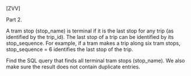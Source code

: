 [ZVV]

Part 2.

A tram stop (stop_name) is terminal if it is the last stop for any trip (as identified by the trip_id). The last stop of a trip can be identified by its stop_sequence. For example, if a tram makes a trip along six tram stops, stop_sequence = 6 identifies the last stop of the trip.

Find the SQL query that finds all terminal tram stops (stop_name). We also make sure the result does not contain duplicate entries.


